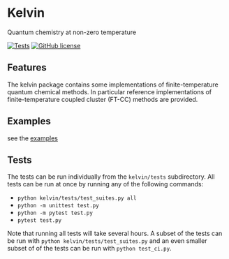 # Kelvin
Quantum chemistry at non-zero temperature

[![Tests](https://github.com/awhite862/kelvin/workflows/CI/badge.svg)](https://github.com/awhite862/kelvin/actions/workflows/ci.yml)
[![GitHub license](https://img.shields.io/badge/license-MIT-blue.svg)](https://raw.githubusercontent.com/awhite862/kelvin/master/LICENSE)

## Features
The kelvin package contains some implementations of finite-temperature quantum chemical methods. In particular reference implementations of finite-temperature coupled cluster (FT-CC) methods are provided.

## Examples
see the [examples](../master/examples)

## Tests
The tests can be run individually from the `kelvin/tests` subdirectory. All tests can be run at once by running any of the following commands:
  - `python kelvin/tests/test_suites.py all`
  - `python -m unittest test.py`
  - `python -m pytest test.py`
  - `pytest test.py`

Note that running all tests will take several hours. A subset of the tests can be run with `python kelvin/tests/test_suites.py`
and an even smaller subset of of the tests can be run with `python test_ci.py`.
